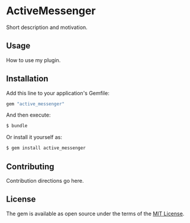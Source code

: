 # ActiveMessenger
Short description and motivation.

## Usage
How to use my plugin.

## Installation
Add this line to your application's Gemfile:

```ruby
gem "active_messenger"
```

And then execute:
```bash
$ bundle
```

Or install it yourself as:
```bash
$ gem install active_messenger
```

## Contributing
Contribution directions go here.

## License
The gem is available as open source under the terms of the [MIT License](https://opensource.org/licenses/MIT).
